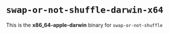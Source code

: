 # `swap-or-not-shuffle-darwin-x64`

This is the **x86_64-apple-darwin** binary for `swap-or-not-shuffle`
